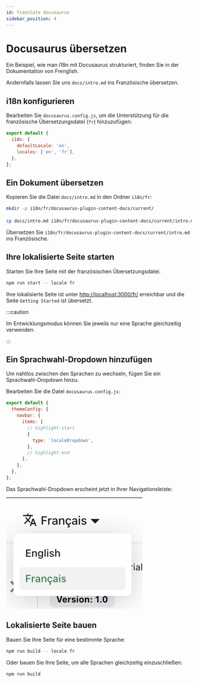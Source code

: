 ```yaml
---
id: Translate docusaurus
sidebar_position: 4
---
```


# Docusaurus übersetzen
Ein Beispiel, wie man i18n mit Docusaurus strukturiert, finden Sie in der Dokumentation von Frenglish.

Andernfalls lassen Sie uns `docs/intro.md` ins Französische übersetzen.

## i18n konfigurieren
Bearbeiten Sie `docusaurus.config.js`, um die Unterstützung für die französische Übersetzungsdatei (`fr`) hinzuzufügen:

```js title="docusaurus.config.js"
export default {
  i18n: {
    defaultLocale: 'en',
    locales: ['en', 'fr'],
  },
};
```

## Ein Dokument übersetzen
Kopieren Sie die Datei `docs/intro.md` in den Ordner `i18n/fr`:

```bash
mkdir -p i18n/fr/docusaurus-plugin-content-docs/current/

cp docs/intro.md i18n/fr/docusaurus-plugin-content-docs/current/intro.md
```

Übersetzen Sie `i18n/fr/docusaurus-plugin-content-docs/current/intro.md` ins Französische.

## Ihre lokalisierte Seite starten
Starten Sie Ihre Seite mit der französischen Übersetzungsdatei.

```bash
npm run start -- locale fr
```

Ihre lokalisierte Seite ist unter [http://localhost:3000/fr/](http://localhost:3000/fr/) erreichbar und die Seite `Getting Started` ist übersetzt.

:::caution

Im Entwicklungsmodus können Sie jeweils nur eine Sprache gleichzeitig verwenden.

:::

## Ein Sprachwahl-Dropdown hinzufügen
Um nahtlos zwischen den Sprachen zu wechseln, fügen Sie ein Sprachwahl-Dropdown hinzu.

Bearbeiten Sie die Datei `docusaurus.config.js`:

```js title="docusaurus.config.js"
export default {
  themeConfig: {
    navbar: {
      items: [
        // highlight-start
        {
          type: 'localeDropdown',
        },
        // highlight-end
      ],
    },
  },
};
```

Das Sprachwahl-Dropdown erscheint jetzt in Ihrer Navigationsleiste:

![Sprachwahl-Dropdown](./img/localeDropdown.png)

## Lokalisierte Seite bauen
Bauen Sie Ihre Seite für eine bestimmte Sprache:

```bash
npm run build -- locale fr
```

Oder bauen Sie Ihre Seite, um alle Sprachen gleichzeitig einzuschließen:

```bash
npm run build
```